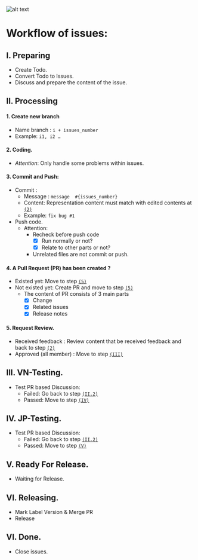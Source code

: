 ![alt text](https://user-images.githubusercontent.com/11253874/47194897-79a78b80-d383-11e8-95f2-28de24d3226f.png)
# Workflow of issues: #

## I. Preparing ##
- Create Todo.
- Convert Todo to Issues.
- Discuss and prepare the content of the issue.
 
## II. Processing ##
#### 1. Create new branch ####
- Name branch : ```i + issues_number```
- Example: ```i1, i2 … ```
#### 2. Coding<a name='2'>.
- _Attention_: Only handle some problems within issues.
#### 3. Commit and Push: ####
- Commit : 
  - Message : ```message  #{issues_number}```
  - Content: Representation content must match with edited contents at [`(2)`](#2)
  - Example: ```fix bug #1```
- Push code.
  * Attention:
    + Recheck before push code 
      - [x] Run normally or not?
      - [x] Relate to other parts or not? 
    + Unrelated files are not commit or push.
#### 4. A Pull Request (PR) has been created ? ####
- Existed yet: Move to step [`(5)`](#5)
- Not existed yet: Create PR and move to step [`(5)`](#5)
  - The content of PR consists of 3 main parts
    - [x] Change
    - [x] Related issues
    - [x] Release notes
			
#### 5. Request Review<a name='5'>.
- Received feedback : Review content that be received feedback and back to step [`(2)`](#2)
- Approved (all member) : Move to step [`(III)`](#iii)
  
## III. VN-Testing<a name='iii'>.
- Test PR based Discussion:
  - Failed: Go back to step [`(II.2)`](#2)
  - Passed: Move to step [`(IV)`](#iv)
    
## IV. JP-Testing<a name='iv'>.
- Test PR based Discussion:
  + Failed: Go back to step [`(II.2)`](#2)
  + Passed: Move to step [`(V)`](#v)
    
## V. Ready For Release<a name='v'>.
- Waiting for Release.  

## VI. Releasing. ##
- Mark Label Version & Merge PR
- Release
  
## VI. Done<a name='vi'>.
- Close issues.
